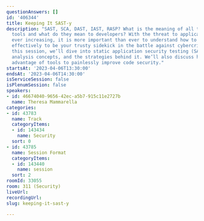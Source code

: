 ```yaml
---
questionAnswers: []
id: '406344'
title: Keeping It SAST-y
description: "SAST, SCA, DAST, IAST, RASP? What is the meaning of all these security
  tools and what do they mean to developers? With the threat to application security
  ever increasing, it is more important than ever to understand how to leverage tooling
  effectively to be your trusty sidekick in the battle against cybercrime.\r\n\r\nIn
  this session, we’ll dive into static application security testing (SAST), static
  analysis concepts, and the strategies behind it. We’ll also discuss how to take
  advantage of tools to painlessly improve code security."
startsAt: '2023-04-06T13:30:00'
endsAt: '2023-04-06T14:30:00'
isServiceSession: false
isPlenumSession: false
speakers:
- id: 46674040-9656-42ec-a5b7-915c11e2727b
  name: Theresa Mammarella
categories:
- id: 43783
  name: Track
  categoryItems:
  - id: 143434
    name: Security
  sort: 0
- id: 43785
  name: Session Format
  categoryItems:
  - id: 143440
    name: session
  sort: 2
roomId: 33055
room: 311 (Security)
liveUrl: 
recordingUrl: 
slug: keeping-it-sast-y

---
```

